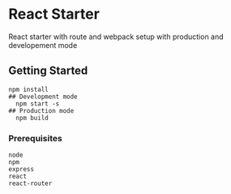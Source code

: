 # React Starter

React starter with route and webpack setup with production and developement mode

## Getting Started
    npm install
    ## Development mode
      npm start -s
    ## Production mode   
      npm build
      
### Prerequisites    
    node
    npm
    express
    react
    react-router
